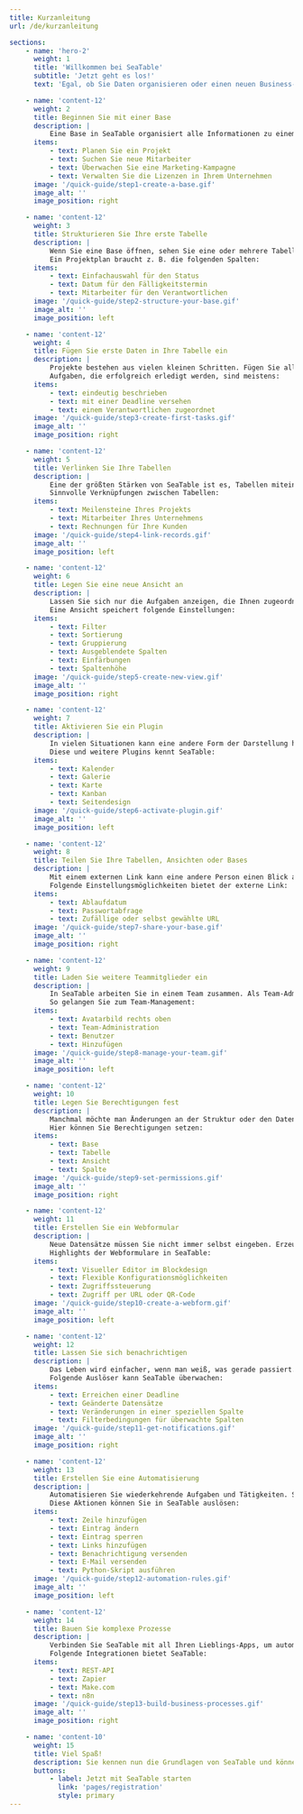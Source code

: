 ```yaml
---
title: Kurzanleitung
url: /de/kurzanleitung

sections:
    - name: 'hero-2'
      weight: 1
      title: 'Willkommen bei SeaTable'
      subtitle: 'Jetzt geht es los!'
      text: 'Egal, ob Sie Daten organisieren oder einen neuen Business-Prozess abbilden wollen, SeaTable wird Ihnen dabei helfen. Lernen Sie in der folgenden Kurzanleitung die Grundlagen, um im Team schneller und einfacher an Ihren Aufgaben, Projekten oder Ideen zu arbeiten.'

    - name: 'content-12'
      weight: 2
      title: Beginnen Sie mit einer Base
      description: |
          Eine Base in SeaTable organisiert alle Informationen zu einem Thema, einer Aufgabe oder einem Prozess. <br><br>Sie können eine Base z. B. für Folgendes nutzen:
      items:
          - text: Planen Sie ein Projekt
          - text: Suchen Sie neue Mitarbeiter
          - text: Überwachen Sie eine Marketing-Kampagne
          - text: Verwalten Sie die Lizenzen in Ihrem Unternehmen
      image: '/quick-guide/step1-create-a-base.gif'
      image_alt: ''
      image_position: right

    - name: 'content-12'
      weight: 3
      title: Strukturieren Sie Ihre erste Tabelle
      description: |
          Wenn Sie eine Base öffnen, sehen Sie eine oder mehrere Tabellen. Bevor Sie Daten erfassen können, müssen Sie weitere Tabellenspalten hinzufügen.<br><br>
          Ein Projektplan braucht z. B. die folgenden Spalten:
      items:
          - text: Einfachauswahl für den Status
          - text: Datum für den Fälligkeitstermin
          - text: Mitarbeiter für den Verantwortlichen
      image: '/quick-guide/step2-structure-your-base.gif'
      image_alt: ''
      image_position: left

    - name: 'content-12'
      weight: 4
      title: Fügen Sie erste Daten in Ihre Tabelle ein
      description: |
          Projekte bestehen aus vielen kleinen Schritten. Fügen Sie alle Aufgaben hinzu, die Ihnen in den Sinn kommen. <br><br>
          Aufgaben, die erfolgreich erledigt werden, sind meistens:
      items:
          - text: eindeutig beschrieben
          - text: mit einer Deadline versehen
          - text: einem Verantwortlichen zugeordnet
      image: '/quick-guide/step3-create-first-tasks.gif'
      image_alt: ''
      image_position: right

    - name: 'content-12'
      weight: 5
      title: Verlinken Sie Ihre Tabellen
      description: |
          Eine der größten Stärken von SeaTable ist es, Tabellen miteinander in Beziehung zu setzen. Probieren Sie es gleich aus.<br><br>
          Sinnvolle Verknüpfungen zwischen Tabellen:
      items:
          - text: Meilensteine Ihres Projekts
          - text: Mitarbeiter Ihres Unternehmens
          - text: Rechnungen für Ihre Kunden
      image: '/quick-guide/step4-link-records.gif'
      image_alt: ''
      image_position: left

    - name: 'content-12'
      weight: 6
      title: Legen Sie eine neue Ansicht an
      description: |
          Lassen Sie sich nur die Aufgaben anzeigen, die Ihnen zugeordnet wurden, und gruppieren Sie diese nach Ihren Projekten. Diesen Blickwinkel können Sie als Ansicht speichern. <br><br>
          Eine Ansicht speichert folgende Einstellungen:
      items:
          - text: Filter
          - text: Sortierung
          - text: Gruppierung
          - text: Ausgeblendete Spalten
          - text: Einfärbungen
          - text: Spaltenhöhe
      image: '/quick-guide/step5-create-new-view.gif'
      image_alt: ''
      image_position: right

    - name: 'content-12'
      weight: 7
      title: Aktivieren Sie ein Plugin
      description: |
          In vielen Situationen kann eine andere Form der Darstellung hilfreich sein. Aktivieren Sie z. B. das Kanban-Plugin.<br><br>
          Diese und weitere Plugins kennt SeaTable:
      items:
          - text: Kalender
          - text: Galerie
          - text: Karte
          - text: Kanban
          - text: Seitendesign
      image: '/quick-guide/step6-activate-plugin.gif'
      image_alt: ''
      image_position: left

    - name: 'content-12'
      weight: 8
      title: Teilen Sie Ihre Tabellen, Ansichten oder Bases
      description: |
          Mit einem externen Link kann eine andere Person einen Blick auf Ihre Daten werfen. Diese braucht dafür kein SeaTable Konto. <br><br>
          Folgende Einstellungsmöglichkeiten bietet der externe Link:
      items:
          - text: Ablaufdatum
          - text: Passwortabfrage
          - text: Zufällige oder selbst gewählte URL
      image: '/quick-guide/step7-share-your-base.gif'
      image_alt: ''
      image_position: right

    - name: 'content-12'
      weight: 9
      title: Laden Sie weitere Teammitglieder ein
      description: |
          In SeaTable arbeiten Sie in einem Team zusammen. Als Team-Administrator können Sie neue Teammitglieder anlegen.<br><br>
          So gelangen Sie zum Team-Management:
      items:
          - text: Avatarbild rechts oben
          - text: Team-Administration
          - text: Benutzer
          - text: Hinzufügen
      image: '/quick-guide/step8-manage-your-team.gif'
      image_alt: ''
      image_position: left

    - name: 'content-12'
      weight: 10
      title: Legen Sie Berechtigungen fest
      description: |
          Manchmal möchte man Änderungen an der Struktur oder den Daten verbieten. Mit Berechtigungen können Sie genau das festlegen. <br><br>
          Hier können Sie Berechtigungen setzen:
      items:
          - text: Base
          - text: Tabelle
          - text: Ansicht
          - text: Spalte
      image: '/quick-guide/step9-set-permissions.gif'
      image_alt: ''
      image_position: right

    - name: 'content-12'
      weight: 11
      title: Erstellen Sie ein Webformular
      description: |
          Neue Datensätze müssen Sie nicht immer selbst eingeben. Erzeugen Sie ein Webformular, mit dem Andere ganz einfach Datensätze in Ihrer Tabelle erfassen.<br><br>
          Highlights der Webformulare in SeaTable:
      items:
          - text: Visueller Editor im Blockdesign
          - text: Flexible Konfigurationsmöglichkeiten
          - text: Zugriffssteuerung
          - text: Zugriff per URL oder QR-Code
      image: '/quick-guide/step10-create-a-webform.gif'
      image_alt: ''
      image_position: left

    - name: 'content-12'
      weight: 12
      title: Lassen Sie sich benachrichtigen
      description: |
          Das Leben wird einfacher, wenn man weiß, was gerade passiert. Lassen Sie sich von SeaTable informieren, wenn ein bestimmtes Ereignis eintritt.<br><br>
          Folgende Auslöser kann SeaTable überwachen:
      items:
          - text: Erreichen einer Deadline
          - text: Geänderte Datensätze
          - text: Veränderungen in einer speziellen Spalte
          - text: Filterbedingungen für überwachte Spalten
      image: '/quick-guide/step11-get-notifications.gif'
      image_alt: ''
      image_position: right

    - name: 'content-12'
      weight: 13
      title: Erstellen Sie eine Automatisierung
      description: |
          Automatisieren Sie wiederkehrende Aufgaben und Tätigkeiten. So sparen Sie Zeit und Mühen.<br><br>
          Diese Aktionen können Sie in SeaTable auslösen:
      items:
          - text: Zeile hinzufügen
          - text: Eintrag ändern
          - text: Eintrag sperren
          - text: Links hinzufügen
          - text: Benachrichtigung versenden
          - text: E-Mail versenden
          - text: Python-Skript ausführen
      image: '/quick-guide/step12-automation-rules.gif'
      image_alt: ''
      image_position: left

    - name: 'content-12'
      weight: 14
      title: Bauen Sie komplexe Prozesse
      description: |
          Verbinden Sie SeaTable mit all Ihren Lieblings-Apps, um automatische Workflows zu erstellen.<br><br>
          Folgende Integrationen bietet SeaTable:
      items:
          - text: REST-API
          - text: Zapier
          - text: Make.com
          - text: n8n
      image: '/quick-guide/step13-build-business-processes.gif'
      image_alt: ''
      image_position: right

    - name: 'content-10'
      weight: 15
      title: Viel Spaß!
      description: Sie kennen nun die Grundlagen von SeaTable und können beginnen, Ihre Business-Prozesse damit abzubilden.
      buttons:
          - label: Jetzt mit SeaTable starten
            link: 'pages/registration'
            style: primary
---
```

